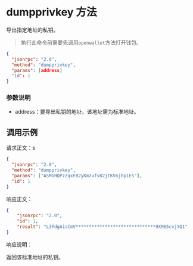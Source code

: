 ﻿# dumpprivkey 方法

导出指定地址的私钥。

> 执行此命令前需要先调用`openwallet`方法打开钱包。

```json
{
  "jsonrpc": "2.0",
  "method": "dumpprivkey",
  "params": [address]
  "id": 1
}
```



### 参数说明

* address：要导出私钥的地址，该地址需为标准地址。



## 调用示例

请求正文：s

```json
{
  "jsonrpc": "2.0",
  "method": "dumpprivkey",
  "params": ["ASMGHQPzZqxFB2yKmzvfv82jtKVnjhp1ES"],
  "id": 1
}
```

响应正文：

```json
{
    "jsonrpc": "2.0",
    "id": 1,
    "result": "L3FdgAisCmV******************************9XM65cvjYQ1"
}
```

响应说明：

返回该标准地址的私钥。